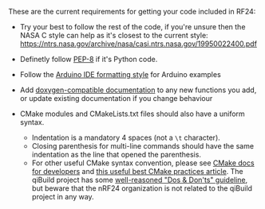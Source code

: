 These are the current requirements for getting your code included in RF24:

* Try your best to follow the rest of the code, if you're unsure then the NASA C style can help as it's closest to the current style: https://ntrs.nasa.gov/archive/nasa/casi.ntrs.nasa.gov/19950022400.pdf

* Definetly follow [PEP-8](https://www.python.org/dev/peps/pep-0008/) if it's Python code.

* Follow the [Arduino IDE formatting style](https://www.arduino.cc/en/Reference/StyleGuide) for Arduino examples

* Add [doxygen-compatible documentation](https://www.doxygen.nl/manual/docblocks.html) to any new functions you add, or update existing documentation if you change behaviour

* CMake modules and CMakeLists.txt files should also have a uniform syntax.
   - Indentation is a mandatory 4 spaces (not a `\t` character).
   - Closing parenthesis for multi-line commands should have the same indentation as the line that opened the parenthesis.
   - For other useful CMake syntax convention, please see [CMake docs for developers](https://cmake.org/cmake/help/v3.20/manual/cmake-developer.7.html) and [this useful best CMake practices article](https://gist.github.com/mbinna/c61dbb39bca0e4fb7d1f73b0d66a4fd1). The qiBuild project has some [well-reasoned "Dos & Don'ts" guideline](http://doc.aldebaran.com/qibuild/hacking/contrib/cmake/coding_guide.html), but beware that the nRF24 organization is not related to the qiBuild project in any way.
